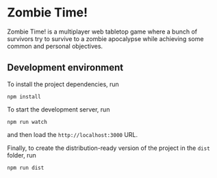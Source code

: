 # Zombie Time!

Zombie Time! is a multiplayer web tabletop game where a bunch of survivors try to survive to a zombie apocalypse while achieving some common and personal objectives.

## Development environment

To install the project dependencies, run

```shell
npm install
```

To start the development server, run

```shell
npm run watch
```

and then load the `http://localhost:3000` URL.

Finally, to create the distribution-ready version of the project in the `dist` folder, run

```shell
npm run dist
```
